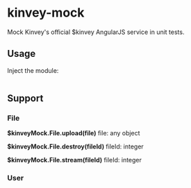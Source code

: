 kinvey-mock
===================

Mock Kinvey's official $kinvey AngularJS service in unit tests.


## Usage

Inject the module:
```javascript


```

## Support

### File

**$kinveyMock.File.upload(file)**
file: any object

**$kinveyMock.File.destroy(fileId)**
fileId: integer

**$kinveyMock.File.stream(fileId)**
fileId: integer


### User
